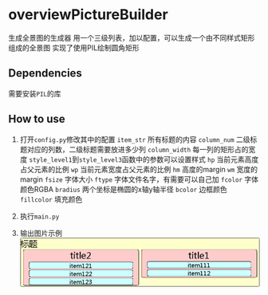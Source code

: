 overviewPictureBuilder
=================================
生成全景图的生成器
用一个三级列表，加以配置，可以生成一个由不同样式矩形组成的全景图
实现了使用PIL绘制圆角矩形


## Dependencies
需要安装`PIL`的库

## How to use

1. 打开`config.py`修改其中的配置
 `item_str` 所有标题的内容
 `column_num` 二级标题对应的列数，二级标题需要放进多少列
 `column_width` 每一列的矩形占的宽度
 `style_level1`到`style_level3`函数中的参数可以设置样式
 `hp` 当前元素高度占父元素的比例 `wp` 当前元素宽度占父元素的比例
 `hm` 高度的margin `wm` 宽度的margin
 `fsize` 字体大小 `ftype` 字体文件名字，有需要可以自己加 `fcolor` 字体颜色RGBA
 `bradius` 两个坐标是椭圆的x轴y轴半径 `bcolor` 边框颜色 `fillcolor` 填充颜色

2. 执行`main.py`

3. 输出图片示例
![example](https://raw.githubusercontent.com/nisiyu/overviewPictureBuilder/master/example.png)